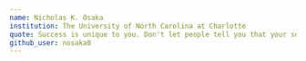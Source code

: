 ```yaml
---
name: Nicholas K. Osaka
institution: The University of North Carolina at Charlotte
quote: Success is unique to you. Don't let people tell you that your success isn't the correct kind. 
github_user: nosaka0
---
```


